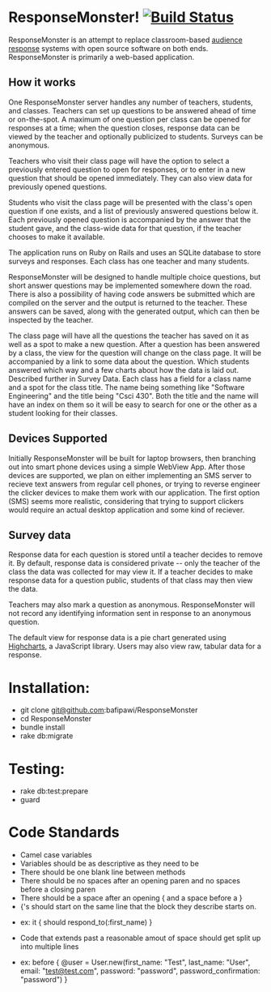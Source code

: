 ResponseMonster! [![Build Status](https://secure.travis-ci.org/bafipawi/ResponseMonster.png?branch=master)](http://travis-ci.org/bafipawi/ResponseMonster)
================

ResponseMonster is an attempt to replace classroom-based [audience response][1]
systems with open source software on both ends. ResponseMonster is primarily a
web-based application.

How it works
------------
One ResponseMonster server handles any number of teachers, students, and
classes. Teachers can set up questions to be answered ahead of time or
on-the-spot. A maximum of one question per class can be opened for responses at
a time; when the question closes, response data can be viewed by the teacher and
optionally publicized to students. Surveys can be anonymous.

Teachers who visit their class page will have the option to select a previously
entered question to open for responses, or to enter in a new question that
should be opened immediately. They can also view data for previously opened
questions.

Students who visit the class page will be presented with the class's open
question if one exists, and a list of previously answered questions below it.
Each previously opened question is accompanied by the answer that the student gave, 
and the class-wide data for that question, if the teacher chooses to make it 
available.

The application runs on Ruby on Rails and uses an SQLite database to store
surveys and responses. Each class has one teacher and many students.

ResponseMonster will be designed to handle multiple choice questions, but short
answer questions may be implemented somewhere down the road. There is also a 
possibility of having code answers be submitted which are compiled on the server
and the output is returned to the teacher. These answers can be saved, along with
the generated output, which can then be inspected by the teacher.

The class page will have all the questions the teacher has saved on it as well
as a spot to make a new question.  After a question has been answered by a
class, the view for the question will change on the class page.  It will be
accompanied by a link to some data about the question.  Which students answered
which way and a few charts about how the data is laid out.  Described further 
in Survey Data.  Each class has a field for a class name and a spot for the 
class title.  The name being something like "Software Engineering" and the 
title being "Csci 430".  Both the title and the name will have an index on 
them so it will be easy to search for one or the other as a student looking 
for their classes.

[1]: http://en.wikipedia.org/wiki/Audience_response

Devices Supported
-----------------
Initially ResponseMonster will be built for laptop browsers, then branching out into
smart phone devices using a simple WebView App. After those devices are supported, we
plan on either implementing an SMS server to recieve text answers from regular cell phones,
or trying to reverse engineer the clicker devices to make them work with our application.
The first option (SMS) seems more realistic, considering that trying to support clickers
would require an actual desktop application and some kind of reciever.

Survey data
-----------
Response data for each question is stored until a teacher decides to remove it.
By default, response data is considered private -- only the teacher of the class
the data was collected for may view it. If a teacher decides to make response
data for a question public, students of that class may then view the data.

Teachers may also mark a question as anonymous. ResponseMonster will not record
any identifying information sent in response to an anonymous question.

The default view for response data is a pie chart generated using
[Highcharts][2], a JavaScript library. Users may also view raw, tabular data
for a response.

[2]: http://www.highcharts.com/

Installation:
=============

- git clone git@github.com:bafipawi/ResponseMonster
- cd ResponseMonster
- bundle install
- rake db:migrate

Testing:
========

- rake db:test:prepare
- guard

Code Standards
==============

- Camel case variables
- Variables should be as descriptive as they need to be
- There should be one blank line between methods
- There should be no spaces after an opening paren and no spaces before a closing paren
- There should be a space after an opening { and a space before a }
- {'s should start on the same line that the block they describe starts on.
* ex: 
    it { should respond_to(:first_name) }
- Code that extends past a reasonable amout of space should get split up into multiple lines
* ex: 
    before { @user = User.new(first_name: "Test",
							  last_name: "User",
							  email: "test@test.com",
							  password: "password",
							  password_confirmation: "password")  }
